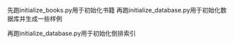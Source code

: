 先跑initialize_books.py用于初始化书籍
再跑initialize_database.py用于初始化数据库并生成一些样例

再跑initialize_database.py用于初始化倒排索引
